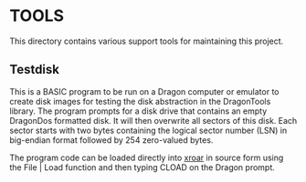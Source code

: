 TOOLS
=====

This directory contains various support tools for maintaining this project.


Testdisk
--------

This is a BASIC program to be run on a Dragon computer or emulator to create disk images for testing the disk abstraction in the DragonTools library.  The program prompts for a disk drive that contains an empty DragonDos formatted disk.  It will then overwrite all sectors of this disk.  Each sector starts with two bytes containing the logical sector number (LSN) in big-endian format followed by 254 zero-valued bytes.

The program code can be loaded directly into [xroar](http://www.6809.org.uk/xroar/) in source form using the File | Load function and then typing CLOAD on the Dragon prompt.